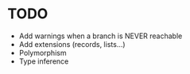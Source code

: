 # TODO

- Add warnings when a branch is NEVER reachable
- Add extensions (records, lists...)
- Polymorphism
- Type inference
